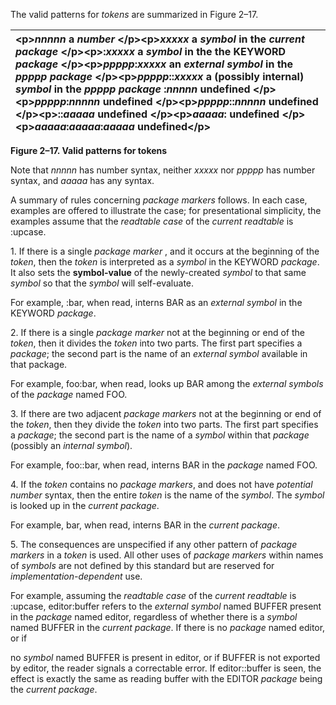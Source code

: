  

The valid patterns for *tokens* are summarized in Figure 2–17.  



|\<p\>*nnnnn* a *number* \</p\>\<p\>*xxxxx* a *symbol* in the *current package* \</p\>\<p\>:*xxxxx* a *symbol* in the the KEYWORD *package* \</p\>\<p\>*ppppp*:*xxxxx* an *external symbol* in the *ppppp package* \</p\>\<p\>*ppppp*::*xxxxx* a (possibly internal) *symbol* in the *ppppp package* :*nnnnn* undefined \</p\>\<p\>*ppppp*:*nnnnn* undefined \</p\>\<p\>*ppppp*::*nnnnn* undefined \</p\>\<p\>::*aaaaa* undefined \</p\>\<p\>*aaaaa*: undefined \</p\>\<p\>*aaaaa*:*aaaaa*:*aaaaa* undefined\</p\>|
| :- |


**Figure 2–17. Valid patterns for tokens** 

Note that *nnnnn* has number syntax, neither *xxxxx* nor *ppppp* has number syntax, and *aaaaa* has any syntax. 

A summary of rules concerning *package markers* follows. In each case, examples are offered to illustrate the case; for presentational simplicity, the examples assume that the *readtable case* of the *current readtable* is :upcase. 

1\. If there is a single *package marker* , and it occurs at the beginning of the *token*, then the *token* is interpreted as a *symbol* in the KEYWORD *package*. It also sets the **symbol-value** of the newly-created *symbol* to that same *symbol* so that the *symbol* will self-evaluate. 

For example, :bar, when read, interns BAR as an *external symbol* in the KEYWORD *package*. 

2\. If there is a single *package marker* not at the beginning or end of the *token*, then it divides the *token* into two parts. The first part specifies a *package*; the second part is the name of an *external symbol* available in that package. 

For example, foo:bar, when read, looks up BAR among the *external symbols* of the *package* named FOO. 

3\. If there are two adjacent *package markers* not at the beginning or end of the *token*, then they divide the *token* into two parts. The first part specifies a *package*; the second part is the name of a *symbol* within that *package* (possibly an *internal symbol*). 

For example, foo::bar, when read, interns BAR in the *package* named FOO. 

4\. If the *token* contains no *package markers*, and does not have *potential number* syntax, then the entire *token* is the name of the *symbol*. The *symbol* is looked up in the *current package*. 

For example, bar, when read, interns BAR in the *current package*.  



5\. The consequences are unspecified if any other pattern of *package markers* in a *token* is used. All other uses of *package markers* within names of *symbols* are not defined by this standard but are reserved for *implementation-dependent* use. 

For example, assuming the *readtable case* of the *current readtable* is :upcase, editor:buffer refers to the *external symbol* named BUFFER present in the *package* named editor, regardless of whether there is a *symbol* named BUFFER in the *current package*. If there is no *package* named editor, or if 

no *symbol* named BUFFER is present in editor, or if BUFFER is not exported by editor, the reader signals a correctable error. If editor::buffer is seen, the effect is exactly the same as reading buffer with the EDITOR *package* being the *current package*. 

